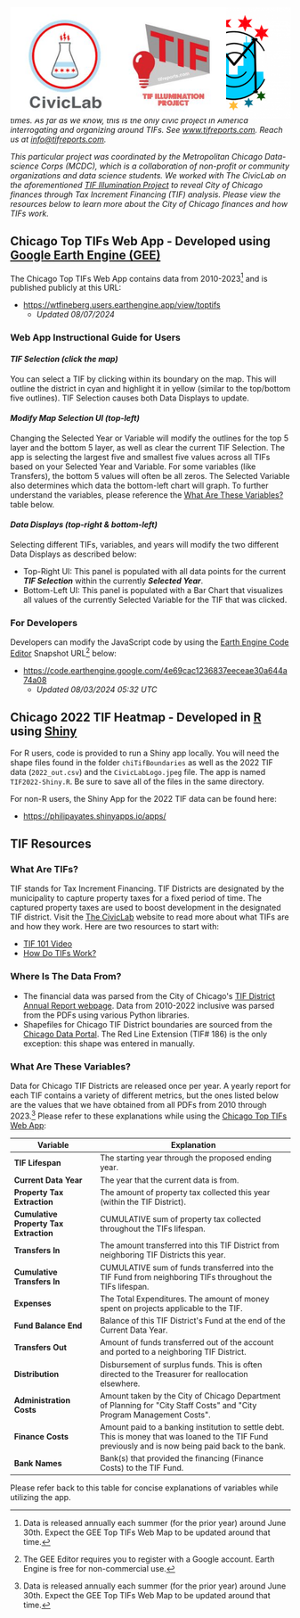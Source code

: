 
<div style="position: relative;">
  <img src="docs/images/mcdc.png" width="200" height=200 alt="MCDC Logo" style="position: absolute; right: 0;">
  <img src="docs/images/CivicLabLogo.jpeg" height='200' alt="The CivicLab Logo" style="position: absolute; left: 0;">
</div>

# TIF Analysis - [MCDC](https://sites.northwestern.edu/mcdc/) Project with [The CivicLab](https://www.civiclab.us/) for [TIF Illumination](http://tifreports.com/)

_The [TIF Illumination Project](http://tifreports.com/) uses data mining, investigatory reporting, graphic design, and popular education methods to expose the hyper-local harms Tax Increment Financing Districts bring to our communities. We have been in the field since 2013 and have been called into community over 230 times. As far as we know, this is the only civic project in America interrogating and organizing around TIFs. See www.tifreports.com. Reach us at info@tifreports.com._

_This particular project was coordinated by the Metropolitan Chicago Data-science Corps (MCDC), which is a collaboration of non-profit or community organizations and data science students. We worked with The CivicLab on the aforementioned [TIF Illumination Project](http://tifreports.com/) to reveal City of Chicago finances through Tax Increment Financing (TIF) analysis. Please view the resources below to learn more about the City of Chicago finances and how TIFs work._

## Chicago Top TIFs Web App - Developed using [Google Earth Engine (GEE)](https://earthengine.google.com/)

The Chicago Top TIFs Web App contains data from 2010-2023[^1] and is published publicly at this URL: 

* https://wtfineberg.users.earthengine.app/view/toptifs
  * _Updated 08/07/2024_

### Web App Instructional Guide for Users

#### **_TIF Selection (click the map)_**
You can select a TIF by clicking within its boundary on the map. This will outline the district in cyan and highlight it in yellow (similar to the top/bottom five outlines). TIF Selection causes both Data Displays to update.

#### **_Modify Map Selection UI (top-left)_**
Changing the Selected Year or Variable will modify the outlines for the top 5 layer and the bottom 5 layer, as well as clear the current TIF Selection. The app is selecting the largest five and smallest five values across all TIFs based on your Selected Year and Variable. For some variables (like Transfers), the bottom 5 values will often be all zeros. The Selected Variable also determines which data the bottom-left chart will graph. To further understand the variables, please reference the [What Are These Variables?](https://github.com/philipayates/chicago2022TIF/blob/main/README.md#what-are-these-variables) table below.

#### **_Data Displays (top-right & bottom-left)_**
Selecting different TIFs, variables, and years will modify the two different Data Displays as described below:
* Top-Right UI: This panel is populated with all data points for the current **_TIF Selection_** within the currently __*Selected Year*__.
* Bottom-Left UI: This panel is populated with a Bar Chart that visualizes all values of the currently Selected Variable for the TIF that was clicked.

### For Developers

Developers can modify the JavaScript code by using the [Earth Engine Code Editor](https://developers.google.com/earth-engine/guides/playground) Snapshot URL[^2] below:

* https://code.earthengine.google.com/4e69cac1236837eeceae30a644a74a08
  * _Updated 08/03/2024 05:32 UTC_

## Chicago 2022 TIF Heatmap - Developed in [R](https://www.r-project.org/) using [Shiny](https://shiny.posit.co/)

For R users, code is provided to run a Shiny app locally. You will need the shape files found in the folder `chiTifBoundaries` as well as the 2022 TIF data (`2022_out.csv`) and the `CivicLabLogo.jpeg` file. The app is named `TIF2022-Shiny.R`. Be sure to save all of the files in the same directory.

For non-R users, the Shiny App for the 2022 TIF data can be found here:

* https://philipayates.shinyapps.io/apps/

## TIF Resources

### What Are TIFs?
TIF stands for Tax Increment Financing. TIF Districts are designated by the municipality to capture property taxes for a fixed period of time. The captured property taxes are used to boost development in the designated TIF district. Visit the [The CivicLab](https://www.civiclab.us/) website to read more about what TIFs are and how they work. Here are two resources to start with:
* [TIF 101 Video](https://www.civiclab.us/tif-101/)
* [How Do TIFs Work?](https://www.civiclab.us/tif_illumination_project/how-do-tifs-work/)

### Where Is The Data From?
* The financial data was parsed from the City of Chicago's [TIF District Annual Report webpage](https://www.chicago.gov/city/en/depts/dcd/supp_info/tif-district-annual-reports-2004-present.html). Data from 2010-2022 inclusive was parsed from the PDFs using various Python libraries.
* Shapefiles for Chicago TIF District boundaries are sourced from the [Chicago Data Portal](https://data.cityofchicago.org/browse?q=tif+boundaries&sortBy=last_modified&tags=shapefiles&utf8=%E2%9C%93). The Red Line Extension (TIF# 186) is the only exception: this shape was entered in manually.

### What Are These Variables?

Data for Chicago TIF Districts are released once per year. A yearly report for each TIF contains a variety of different metrics, but the ones listed below are the values that we have obtained from all PDFs from 2010 through 2023.[^1] Please refer to these explanations while using the [Chicago Top TIFs Web App](https://wtfineberg.users.earthengine.app/view/toptifs):

| Variable                               | Explanation                                 |
| -------------------------------------- | ------------------------------------------- |
| **TIF Lifespan**                       | The starting year through the proposed ending year. |
| **Current Data Year**                  | The year that the current data is from. |
| **Property Tax Extraction**            | The amount of property tax collected this year (within the TIF District). |
| **Cumulative Property Tax Extraction** | CUMULATIVE sum of property tax collected throughout the TIFs lifespan. |
| **Transfers In**                       | The amount transferred into this TIF District from neighboring TIF Districts this year. |
| **Cumulative Transfers In**            | CUMULATIVE sum of funds transferred into the TIF Fund from neighboring TIFs throughout the TIFs lifespan. |
| **Expenses**                           | The Total Expenditures. The amount of money spent on projects applicable to the TIF. |
| **Fund Balance End**                   | Balance of this TIF District's Fund at the end of the Current Data Year.    |
| **Transfers Out**                      | Amount of funds transferred out of the account and ported to a neighboring TIF District. |
| **Distribution**                       | Disbursement of surplus funds. This is often directed to the Treasurer for reallocation elsewhere.  |
| **Administration Costs**               | Amount taken by the City of Chicago Department of Planning for "City Staff Costs" and "City Program Management Costs". |
| **Finance Costs**                      | Amount paid to a banking institution to settle debt. This is money that was loaned to the TIF Fund previously and is now being paid back to the bank. |
| **Bank Names**                         | Bank(s) that provided the financing (Finance Costs) to the TIF Fund. |

Please refer back to this table for concise explanations of variables while utilizing the app.

[^1]: Data is released annually each summer (for the prior year) around June 30th. Expect the GEE Top TIFs Web Map to be updated around that time.
[^2]: The GEE Editor requires you to register with a Google account. Earth Engine is free for non-commercial use.

